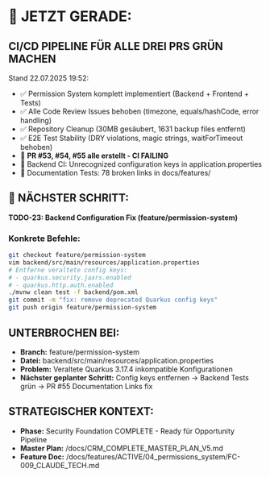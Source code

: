 # 🎯 JETZT GERADE: 

## CI/CD PIPELINE FÜR ALLE DREI PRS GRÜN MACHEN

Stand 22.07.2025 19:52:
- ✅ Permission System komplett implementiert (Backend + Frontend + Tests)
- ✅ Alle Code Review Issues behoben (timezone, equals/hashCode, error handling)
- ✅ Repository Cleanup (30MB gesäubert, 1631 backup files entfernt)
- ✅ E2E Test Stability (DRY violations, magic strings, waitForTimeout behoben)
- 🔄 **PR #53, #54, #55 alle erstellt - CI FAILING**
- 🚨 Backend CI: Unrecognized configuration keys in application.properties
- 🚨 Documentation Tests: 78 broken links in docs/features/

## 🚀 NÄCHSTER SCHRITT:

**TODO-23: Backend Configuration Fix (feature/permission-system)**

### Konkrete Befehle:
```bash
git checkout feature/permission-system
vim backend/src/main/resources/application.properties
# Entferne veraltete config keys:
# - quarkus.security.jaxrs.enabled  
# - quarkus.http.auth.enabled
./mvnw clean test -f backend/pom.xml
git commit -m "fix: remove deprecated Quarkus config keys"
git push origin feature/permission-system
```

## UNTERBROCHEN BEI:
- **Branch:** feature/permission-system
- **Datei:** backend/src/main/resources/application.properties
- **Problem:** Veraltete Quarkus 3.17.4 inkompatible Konfigurationen
- **Nächster geplanter Schritt:** Config keys entfernen → Backend Tests grün → PR #55 Documentation Links fix

## STRATEGISCHER KONTEXT:
- **Phase:** Security Foundation COMPLETE - Ready für Opportunity Pipeline
- **Master Plan:** /docs/CRM_COMPLETE_MASTER_PLAN_V5.md 
- **Feature Doc:** /docs/features/ACTIVE/04_permissions_system/FC-009_CLAUDE_TECH.md